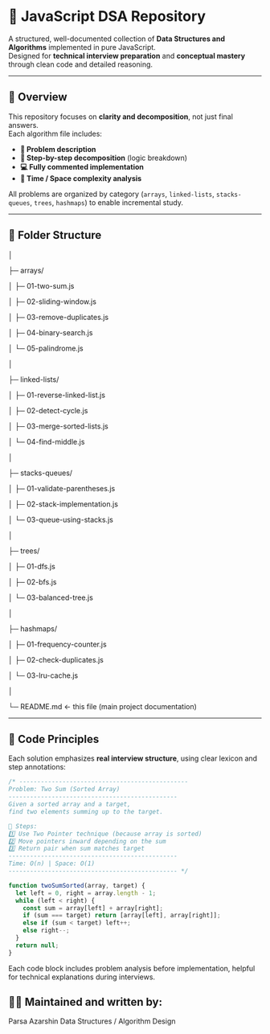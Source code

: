 # 🧠 JavaScript DSA Repository

A structured, well-documented collection of **Data Structures and Algorithms** implemented in pure JavaScript.  
Designed for **technical interview preparation** and **conceptual mastery** through clean code and detailed reasoning.

---

## 📍 Overview

This repository focuses on **clarity and decomposition**, not just final answers.  
Each algorithm file includes:
- **🧩 Problem description**
- **🧠 Step-by-step decomposition** (logic breakdown)
- **💻 Fully commented implementation**
- **🧮 Time / Space complexity analysis**

All problems are organized by category (`arrays`, `linked-lists`, `stacks-queues`, `trees`, `hashmaps`) to enable incremental study.

---

## 📂 Folder Structure
│

├─ arrays/

│ ├─ 01-two-sum.js

│ ├─ 02-sliding-window.js

│ ├─ 03-remove-duplicates.js

│ ├─ 04-binary-search.js

│ └─ 05-palindrome.js

│

├─ linked-lists/

│ ├─ 01-reverse-linked-list.js

│ ├─ 02-detect-cycle.js

│ ├─ 03-merge-sorted-lists.js

│ └─ 04-find-middle.js

│

├─ stacks-queues/

│ ├─ 01-validate-parentheses.js

│ ├─ 02-stack-implementation.js

│ └─ 03-queue-using-stacks.js

│

├─ trees/

│ ├─ 01-dfs.js

│ ├─ 02-bfs.js

│ └─ 03-balanced-tree.js

│

├─ hashmaps/

│ ├─ 01-frequency-counter.js

│ ├─ 02-check-duplicates.js

│ └─ 03-lru-cache.js

│

└─ README.md ← this file (main project documentation)


---

## 🧩 Code Principles

Each solution emphasizes **real interview structure**, using clear lexicon and step annotations:
```js
/* -----------------------------------------------
Problem: Two Sum (Sorted Array)
-----------------------------------------------
Given a sorted array and a target,
find two elements summing up to the target.

🧠 Steps:
1️⃣ Use Two Pointer technique (because array is sorted)
2️⃣ Move pointers inward depending on the sum
3️⃣ Return pair when sum matches target
-----------------------------------------------
Time: O(n) | Space: O(1)
----------------------------------------------- */

function twoSumSorted(array, target) {
  let left = 0, right = array.length - 1;
  while (left < right) {
    const sum = array[left] + array[right];
    if (sum === target) return [array[left], array[right]];
    else if (sum < target) left++;
    else right--;
  }
  return null;
}
```
Each code block includes problem analysis before implementation, helpful for technical explanations during interviews.

## 👨‍💻 Maintained and written by: 
Parsa Azarshin
Data Structures / Algorithm Design


